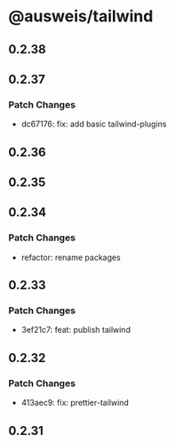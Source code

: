 # @ausweis/tailwind

## 0.2.38

## 0.2.37

### Patch Changes

- dc67176: fix: add basic tailwind-plugins

## 0.2.36

## 0.2.35

## 0.2.34

### Patch Changes

- refactor: rename packages

## 0.2.33

### Patch Changes

- 3ef21c7: feat: publish tailwind

## 0.2.32

### Patch Changes

- 413aec9: fix: prettier-tailwind

## 0.2.31
